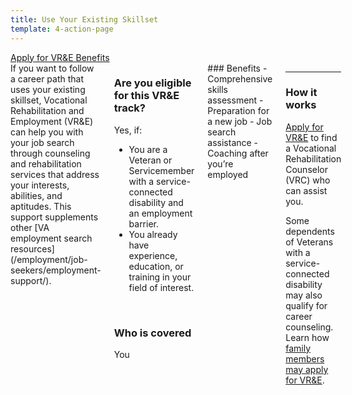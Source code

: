 ```yaml
---
title: Use Your Existing Skillset
template: 4-action-page
---
```


<div class="main" role="main" markdown="0">

<div class="action-bar">
  <div class="row">
    <div class="small-12 columns">
      <a class="usa-button-primary va-button-primary" href="/vre/apply-vre/">Apply for VR&amp;E Benefits</a>
    </div>
  </div>
</div>

<div class="section one" markdown="0">
<div class="primary" markdown="0">
<div class="row" markdown="0">
<div class="small-12 medium-8 columns">


<div markdown="1">
If you want to follow a career path that uses your existing skillset, Vocational Rehabilitation and Employment (VR&amp;E) can help you with your job search through counseling and rehabilitation services that address your interests, abilities, and aptitudes. This support supplements other [VA employment search resources](/employment/job-seekers/employment-support/).

</div>

<div class="call-out" markdown="1">

### Are you eligible for this VR&amp;E track?

Yes, if:

- You are a Veteran or Servicemember with a service-connected disability and an employment barrier. 
- You already have experience, education, or training in your field of interest.

<br>

### Who is covered
You 
</div>

<div markdown="1">
### Benefits
- Comprehensive skills assessment
- Preparation for a new job
- Job search assistance
- Coaching after you’re employed

</div>

<div markdown="1">

<hr>

### How it works
[Apply for VR&amp;E](/vre/apply-vre/) to find a Vocational Rehabilitation Counselor (VRC) who can assist you.

Some dependents of Veterans with a service-connected disability may also qualify for career counseling. Learn how [family members may apply for VR&amp;E](/vre/family-members/).
</div>

</div>
</div>
</div>
</div>

